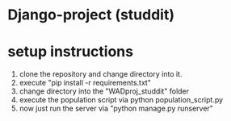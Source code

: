# Django-project (studdit)

# setup instructions
1. clone the repository and change directory into it.
2. execute "pip install -r requirements.txt"
3. change directory into the "WADproj_studdit" folder
4. execute the population script via python population_script.py
5. now just run the server via "python manage.py runserver"
